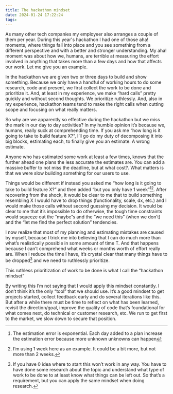 ```yaml
---
title: The hackathon mindset
date: 2024-01-24 17:22:24
tags:
---
```


As many other tech companies my employeer also arranges a couple of them per
year. During this year's hackathon I had one of those aha! moments, where things
fall into place and you see something from a different perspective and with a
better and stronger understanding. My aha! moment was about how we, humans, are
terrible at measuring the effort involved in anything that takes more than a few
days and how that affects our work. Let me give you an example.

In the hackathon we are given two or three days to build and show something.
Because we only have a handful of working hours to do some research, code and
present, we first collect the work to be done and prioritize it. And, at least
in my experience, we make “hard calls” pretty quickly and without second
thoughts. We prioritize ruthlessly. And, also in my experience, hackathon teams
tend to make the right calls when cutting scope and focusing on what really
matters.

So why are we apparently so effective during the hackathon but we miss the mark
in our day to day activities? In my humble opinion it’s because we, humans,
really suck at comprehending time. If you ask me “how long is it going to take
to build feature X?”, I’ll go do my duty of decomposing it into big blocks,
estimating each, to finally give you an estimate. A wrong estimate.

Anyone who has estimated some work at least a few times, knows that the further
ahead one plans the less accurate the estimates are. You can add a massive
buffer to not miss the deadline, but at what cost?. What matters is that we were
slow building something for our users to use.

Things would be different if instead you asked me “how long is it going to take
to build feature X?” and then added “but you only have 1 week”[^1][^2]. After
recovering from the shock, it would be clear to me that to build something
resembling X I would have to drop things (functionality, scale, dx, etc.) and I
would make those calls without second guessing my decision. It would be clear to
me that it’s impossible to do otherwise, the tough time constraints would
squeeze out the “maybe”s and the “we need this” (when we don’t) and the “let me
find the perfect solution” tendencies.

I now realize that most of my planning and estimating mistakes are caused by
myself, because I trick me into believing that I can do much more than what’s
realistically possible in some amount of time T. And that happens because I
can’t comprehend what weeks or months worth of effort really are. When I reduce
the time I have, it’s crystal clear that many things have to be dropped[^3] and
we need to ruthlessly prioritize.

This ruthless prioritization of work to be done is what I call the “hackathon
mindset”

By writing this I’m not saying that I would apply this mindset constantly. I
don’t think it’s the only “tool” that we should use. It’s a good mindset to get
projects started, collect feedback early and do several iterations like this.
But after a while there must be time to reflect on what has been learned,
revisit the direction/goal, improve the quality of code that’s foundational for
what comes next, do technical or customer research, etc. We run to get first to
the market, we slow down to secure that position.

[^1]: The estimation error is exponential. Each day added to a plan increase the estimation error because more unknown unknowns can happen
[^2]: I’m using 1 week here as an example. It could be a bit more, but not more than 2 weeks.
[^3]: If you have 0 idea where to start this won’t work in any way. You have to have done some research about the topic and understand what type of work to be done to at least know what things can be left out. So that’s a requirement, but you can apply the same mindset when doing research.
